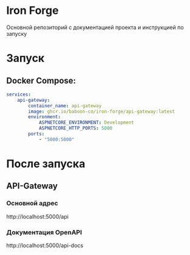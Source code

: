 # Iron Forge
Основной репозиторий с документацией проекта и инструкцией по запуску

# Запуск
## Docker Compose:
```yaml
services:
    api-gateway:
        container_name: api-gateway
        image: ghcr.io/baboon-co/iron-forge/api-gateway:latest
        environment:
            ASPNETCORE_ENVIRONMENT: Development
            ASPNETCORE_HTTP_PORTS: 5000
        ports:
            - "5000:5000"
```

# После запуска
## API-Gateway
### Основной адрес
http://localhost:5000/api

### Документация OpenAPI
http://localhost:5000/api-docs
